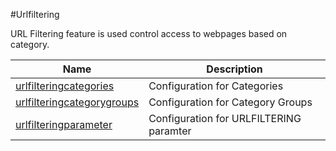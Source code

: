 #Urlfiltering

URL Filtering feature is used control access to webpages based on category.


<table><thead><tr><th>Name</th><th>Description</th></tr></thead><tbody><tr><td><a href=".././urlfilteringcategories/urlfilteringcategories/">urlfilteringcategories</a></td><td>Configuration for Categories</td></tr><tr><td><a href=".././urlfilteringcategorygroups/urlfilteringcategorygroups/">urlfilteringcategorygroups</a></td><td>Configuration for Category Groups</td></tr><tr><td><a href=".././urlfilteringparameter/urlfilteringparameter/">urlfilteringparameter</a></td><td>Configuration for URLFILTERING paramter</td></tr></tbody></table>
